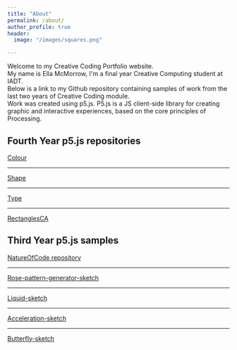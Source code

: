 ```yaml
---
title: "About"
permalink: /about/
author_profile: true
header:
  image: "/images/squares.png"

---
```

Welcome to my Creative Coding Portfolio website.<br/>
My name is Ella McMorrow, I'm a final year Creative Computing student at IADT.<br/>
Below is a link to my Github repository containing samples of work from the last two years of Creative Coding module.<br/>
Work was created using p5.js. P5.js is a JS client-side library for creating graphic and interactive experiences, based on the core principles of Processing. <br/>

## Fourth Year p5.js repositories

[Colour](wwww.github.com/ellamcmorrow/creative-coding/tree/gh-pages/chapter-1-colour)<br/>
***

[Shape](www.github.com/ellamcmorrow/creative-coding/tree/gh-pages/chapter-2-shape)<br/>

***

[Type](www.github.com/ellamcmorrow/creative-coding/tree/gh-pages/chapter-3-type)<br/>

***

[RectanglesCA](www.ellamcmorrow.github.io/rectangles_cc_ca1/)<br/>



## Third Year p5.js samples
[NatureOfCode repository](github.com/ellamcmorrow/NatureOfCode) <br/>

***

[Rose-pattern-generator-sketch](www.ellamcmorrow.github.io/p5_RoseGenerator/) <br/>

***

[Liquid-sketch](www.ellamcmorrow.github.io/liquids/index.html) <br/>
***

[Acceleration-sketch](www.ellamcmorrow.github.io/acceleration-towards-mouse/) <br/>

***
[Butterfly-sketch](wwww.ellamcmorrow.github.io/butterfly/) <br/>
